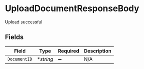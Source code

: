 # UploadDocumentResponseBody

Upload successful


## Fields

| Field              | Type               | Required           | Description        |
| ------------------ | ------------------ | ------------------ | ------------------ |
| `DocumentID`       | **string*          | :heavy_minus_sign: | N/A                |